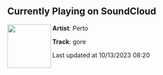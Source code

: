## Currently Playing on SoundCloud

[<img align="left" width="100" src="https://i1.sndcdn.com/artworks-zyJUznpjtIKnUkn5-cERcGQ-t500x500.jpg">](https://soundcloud.com/iamperto/gore)

**Artist**: Perto 

**Track**: gore

Last updated at 10/13/2023 08:20
